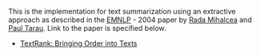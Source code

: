 This is the implementation for text summarization using an extractive approach as described in the [EMNLP](http://emnlp2018.org/) - 2004 paper by [Rada Mihalcea](http://web.eecs.umich.edu/~mihalcea/) and [Paul Tarau](http://www.cse.unt.edu/~tarau/). Link to the paper is specified below.
* [TextRank: Bringing Order into Texts](http://www.aclweb.org/anthology/W04-3252)
